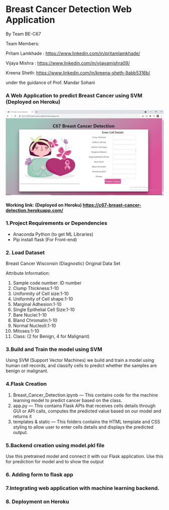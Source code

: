 # Breast Cancer Detection Web Application
By Team BE-C67

Team Members:

Pritam Lamkhade : https://www.linkedin.com/in/pritamlamkhade/

Vijaya Mishra : https://www.linkedin.com/in/vijayamishra09/

Kreena Sheth: https://www.linkedin.com/in/kreena-sheth-9abb5316b/

under the guidance of Prof. Mandar Sohani

### A Web Application to predict Breast Cancer using SVM  (Deployed on Heroku)

![alt text](https://github.com/pritamlamkhade/C67-Breast-Cancer-Detection/blob/main/output.JPG?raw=true)


#### Working link: (Deployed on Heroku) https://c67-breast-cancer-detection.herokuapp.com/
### 1.Project Requirements or Dependencies
* Anaconda Python (to get ML Libraries)
* Pip install flask (For Front-end)

### 2. Load Dataset
Breast Cancer Wisconsin (Diagnostic) Original Data Set

Attribute Information:
1.	Sample code number: ID number
2.	Clump Thickness:1-10
3.	Uniformity of Cell size:1-10
4.	Uniformity of Cell shape:1-10
5.	Marginal Adhesion:1-10
6.	Single Epithelial Cell Size:1-10
7.	Bare Nuclei:1-10
8.	Bland Chromatin:1-10
9.	Normal Nucleoli:1-10
10.	Mitoses:1-10
11.	Class: (2 for Benign, 4 for Malignant)
### 3.Build and Train the model using SVM
Using SVM (Support Vector Machines) we build and train a model using human cell records, and classify cells to predict whether the samples are benign or malignant.
### 4.Flask Creation
1.	Breast_Cancer_Detection.ipynb — This contains code for the machine learning model to predict cancer based on the class.
2.	app.py — This contains Flask APIs that receives cells details through GUI or API calls, computes the predicted value based on our model and returns it
3.	templates & static  — This folders contains the HTML template and CSS styling to allow user to enter cells details and displays the predicted output.

### 5.Backend creation using model.pkl file

Use this pretrained model and connect it with our Flask application.
Use this for prediction for model and to show the output

### 6. Adding form to flask app
 
### 7.Integrating web application with machine learning backend.

### 8. Deployment on Heroku

